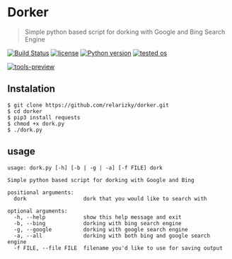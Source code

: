 # Dorker

> Simple python based script for dorking with Google and Bing Search Engine

[![Build Status](https://travis-ci.com/relarizky/dorker.svg?branch=master)](https://travis-ci.com/relarizky/dorker)
[![license](https://img.shields.io/apm/l/vim-mode)](https://img.shields.io/apm/l/vim-mode)
[![Python version](https://img.shields.io/pypi/pyversions/django)](https://img.shields.io/pypi/pyversions/django)
[![tested os](https://img.shields.io/badge/Tested%20on-ubuntu%2019.10-critical)](https://img.shields.io/badge/Tested%20on-ubuntu%2019.10-critical)

<a style="text-align: center;" href="https://asciinema.org/a/NxEZHytajAoUzmVqmSIQ6ddiU" target="_blank"><img alt="tools-preview" src="https://asciinema.org/a/NxEZHytajAoUzmVqmSIQ6ddiU.svg"></a>

## Instalation
```
$ git clone https://github.com/relarizky/dorker.git
$ cd dorker
$ pip3 install requests
$ chmod +x dork.py
$ ./dork.py
```

## usage
```
usage: dork.py [-h] [-b | -g | -a] [-f FILE] dork

Simple python based script for dorking with Google and Bing

positional arguments:
  dork                  dork that you would like to search with

optional arguments:
  -h, --help            show this help message and exit
  -b, --bing            dorking with bing search engine
  -g, --google          dorking with google search engine
  -a, --all             dorking with both bing and google search engine
  -f FILE, --file FILE  filename you'd like to use for saving output

```
